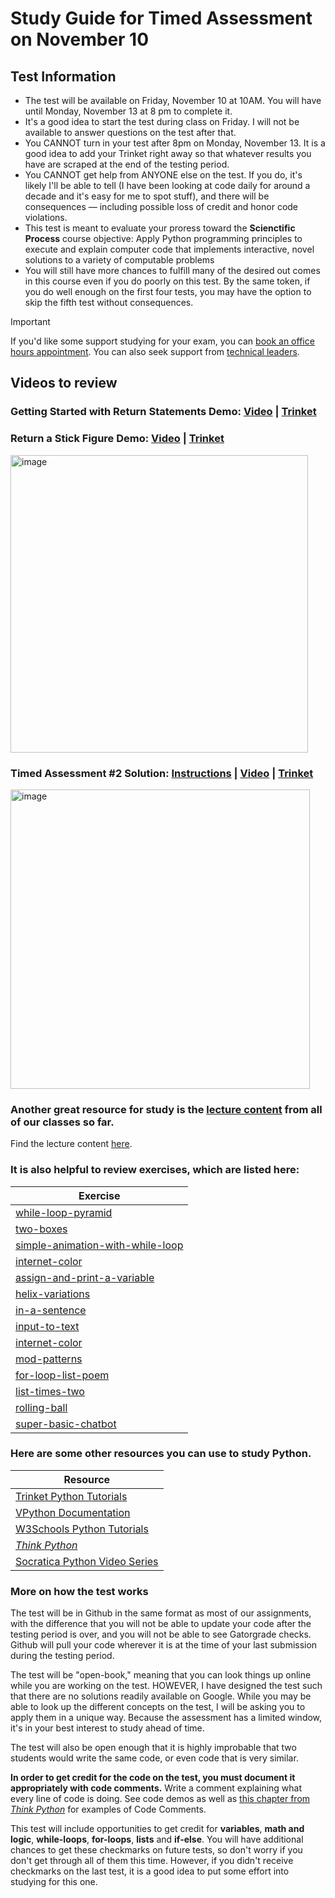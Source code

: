 # Study Guide for Timed Assessment on November 10

## Test Information 
- The test will be available on Friday, November 10 at 10AM. You will have until Monday, November 13 at 8 pm to complete it.
- It's a good idea to start the test during class on Friday. I will not be available to answer questions on the test after that. 
- You CANNOT turn in your test after 8pm on Monday, November 13. It is a good idea to add your Trinket right away so that whatever results you have are scraped at the end of the testing period.
- You CANNOT get help from ANYONE else on the test. If you do, it's likely I'll be able to tell (I have been looking at code daily for around a decade and it's easy for me to spot stuff), and there will be consequences — including possible loss of credit and honor code violations.
- This test is meant to evaluate your proress toward the **Scienctific Process** course objective: Apply Python programming principles to execute and explain computer code that implements interactive, novel solutions to a variety of computable problems
- You will still have more chances to fulfill many of the desired out comes in this course even if you do poorly on this test. By the same token, if you do well enough on the first four tests, you may have the option to skip the fifth test without consequences. 
  
> [!IMPORTANT]  
> If you'd like some support studying for your exam, you can [book an office hours appointment](https://calendar.google.com/calendar/u/0/appointments/schedules/AcZssZ1ZnFy9IkWemSjQ98WWhGh7UVwkph3U2RuDrrLt781dWM4x_bQPunp9mylOe8TXdHWjtKpGa1SP). You can also seek support from [technical leaders](https://www.cs.allegheny.edu/teaching/technicalleaders/). 

## Videos to review

### Getting Started with Return Statements Demo: [Video](https://drive.google.com/file/d/1H3w1aeqjLrkO9rzd12F282WCJ1wZ3BW3/view?usp=share_link) | [Trinket](https://trinket.io/python/fa52a87ccd)

### Return a Stick Figure Demo: [Video](https://drive.google.com/file/d/1Qtyu2AhH2P3sObAaIAO7bvNUaafUL9rW/view?usp=sharing) | [Trinket](https://trinket.io/glowscript/355dfc8334)

<img width="476" alt="image" src="https://github.com/allegheny-college-cmpsc-100-fall-2023/course-materials/assets/8368413/d8d2e22f-aa95-4bca-9310-9fc27ff813ce">

### Timed Assessment #2 Solution: [Instructions](https://github.com/allegheny-college-cmpsc-100-fall-2023/sliding-wall-timed-assessment) | [Video](https://drive.google.com/file/d/1thuhZOU5Kd3eAgv-lcA_qNMg9ofSZXZ0/view?usp=drive_link) | [Trinket](https://trinket.io/glowscript/b552d57f2d)

<img width="479" alt="image" src="https://github.com/allegheny-college-cmpsc-100-fall-2023/course-materials/assets/8368413/2e0db054-449c-4a7d-9180-ba6120ddfbdf">

### Another great resource for study is the [lecture content](https://github.com/allegheny-college-cmpsc-100-fall-2023/course-materials/blob/main/lecture-content/lecture-links.md) from all of our classes so far. 

Find the lecture content [here](https://github.com/allegheny-college-cmpsc-100-fall-2023/course-materials/blob/main/lecture-content/lecture-links.md).

### It is also helpful to review exercises, which are listed here:

| Exercise | 
 |---| 
| [while-loop-pyramid](https://classroom.github.com/a/xWzVw3en) | 
| [two-boxes](https://classroom.github.com/a/IKa0spAE) | 
| [simple-animation-with-while-loop](https://classroom.github.com/a/c9ySNs2p) | 
| [internet-color](https://classroom.github.com/a/Ji2_ZjjQ) | 
| [assign-and-print-a-variable](https://classroom.github.com/a/EXG71VKd) | 
| [helix-variations](https://classroom.github.com/a/lJkp3J6D) | 
| [in-a-sentence](https://classroom.github.com/a/w5aouzXx) | 
| [input-to-text](https://classroom.github.com/a/jFzZ-fAX) | 
| [internet-color](https://classroom.github.com/a/Ji2_ZjjQ) | 
| [mod-patterns](https://classroom.github.com/a/Ou8wl27D) | 
| [for-loop-list-poem](https://classroom.github.com/a/Ou8wl27D) | 
| [list-times-two](https://classroom.github.com/a/Ou8wl27D) | 
| [rolling-ball](https://classroom.github.com/a/azAqr-wX) |
| [super-basic-chatbot](https://classroom.github.com/a/8xzH-VuP)| 

### Here are some other resources you can use to study Python.

| Resource |
| --- |
| [Trinket Python Tutorials](https://docs.trinket.io/getting-started-with-python#/welcome/where-we-ll-go) |
| [VPython Documentation](https://www.glowscript.org/docs/VPythonDocs/index.html) |
| [W3Schools Python Tutorials](https://www.w3schools.com/python/) | 
| [*Think Python*](https://greenteapress.com/thinkpython2/html/) |
| [Socratica Python Video Series](https://www.youtube.com/watch?v=bY6m6_IIN94&list=PLi01XoE8jYohWFPpC17Z-wWhPOSuh8Er-) |


### More on how the test works

The test will be in Github in the same format as most of our assignments, with the difference that you will not be able to update your code after the testing period is over, and you will not be able to see Gatorgrade checks. Github will pull your code wherever it is at the time of your last submission during the testing period. 

The test will be "open-book," meaning that you can look things up online while you are working on the test. HOWEVER, I have designed the test such that there are no solutions readily available on Google. While you may be able to look up the different concepts on the test, I will be asking you to apply them in a unique way. Because the assessment has a limited window, it's in your best interest to study ahead of time. 

The test will also be open enough that it is highly improbable that two students would write the same code, or even code that is very similar. 

<strong>In order to get credit for the code on the test, you must document it appropriately with code comments.</strong> Write a comment explaining what every line of code is doing. See code demos as well as [this chapter from <em>Think Python</em>](https://greenteapress.com/thinkpython2/html/thinkpython2003.html#sec22) for examples of Code Comments.

This test will include opportunities to get credit for **variables**, **math and logic**, **while-loops**, **for-loops**, **lists** and **if-else**.  You will have additional chances to get these checkmarks on future tests, so don't worry if you don't get through all of them this time. However, if you didn't receive checkmarks on the last test, it is a good idea to put some effort into studying for this one. 
